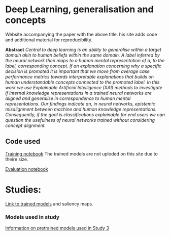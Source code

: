 # Deep Learning, generalisation and concepts
Website accompanying the paper with the above title. his site adds code and additional material for reproducibility.

**Abstract** *Central to deep learning is an ability to generalise within a target domain akin to human beliefs within the same domain. A label inferred by the neural network then maps to a human mental representation of a, to the label, corresponding concept. If an explanation concerning why a specific decision is promoted it is important that we move from average case performance metrics towards interpretable explanations that builds on human understandable concepts connected to the promoted label. In this work we use Explainable Artificial Intelligence (XAI) methods to investigate if internal knowledge representations in a trained neural networks are aligned and generalise in correspondence to human mental representations. Our findings indicate an, in neural networks, epistemic misalignment between machine and human knowledge representations. Consequently, if the goal is classifications explainable for end users we can question the usefulness of neural networks trained without considering concept alignment.*

## Code used
[Training notebook](shapes_train.ipynb) The trained models are not uploded on this site due to theire size.

[Evaluation notebook](shapes_XAI_evaluate.ipynb)

# Studies:

[Link to trained models](https://k3larra.github.io/generalisation/models01.html) and saliency maps.

<!--
prediction code used in study 1 and 2
```python
#Loading pretrained resnet50 model with V1 weights
torch.hub._validate_not_a_forked_repo=lambda a,b,c: True #Skum grej från https://github.com/pytorch/pytorch/
model = torch.hub.load('pytorch/vision:v0.10.0', 'resnet50', pretrained=True)
```

 Click the images for to get the ML-model comparisons.

[![](testset/thumbnails/0.jpg)](https://k3larra.github.io/ood/sorrel_version01.html?study_nbr=0)
[![](testset/thumbnails/1.jpg)](https://k3larra.github.io/ood/sorrel_version01.html?study_nbr=1)
[![](testset/thumbnails/2.jpg)](https://k3larra.github.io/ood/sorrel_version01.html?study_nbr=2)
[![](testset/thumbnails/3.jpg)](https://k3larra.github.io/ood/sorrel_version01.html?study_nbr=3)
[![](testset/thumbnails/4.jpg)](https://k3larra.github.io/ood/sorrel_version01.html?study_nbr=4)
[![](testset/thumbnails/5.jpg)](https://k3larra.github.io/ood/sorrel_version01.html?study_nbr=5)


[Information on pretrained models used in Study 3](https://github.com/k3larra/ood/blob/main/models.md)
[Link to code for study 3] -->

### Models used in study
[Information on pretrained models used in Study 3](https://github.com/k3larra/ood/blob/main/models.md)

